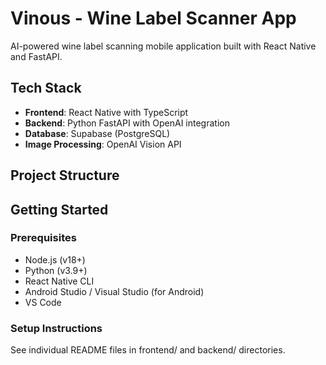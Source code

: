﻿# Vinous - Wine Label Scanner App

AI-powered wine label scanning mobile application built with React Native and FastAPI.

## Tech Stack
- **Frontend**: React Native with TypeScript
- **Backend**: Python FastAPI with OpenAI integration
- **Database**: Supabase (PostgreSQL)
- **Image Processing**: OpenAI Vision API

## Project Structure
## Getting Started

### Prerequisites
- Node.js (v18+)
- Python (v3.9+)
- React Native CLI
- Android Studio / Visual Studio (for Android)
- VS Code

### Setup Instructions
See individual README files in frontend/ and backend/ directories.
